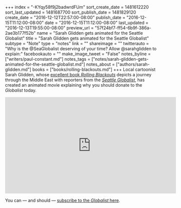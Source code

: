 +++
index = "-KYqy58f9j2badwrdFUm"
sort_create_date = 1481612220
sort_last_updated = 1481687700
sort_publish_date = 1481829120
create_date = "2016-12-12T22:57:00-08:00"
publish_date = "2016-12-15T11:12:00-08:00"
date = "2016-12-15T11:12:00-08:00"
last_updated = "2016-12-13T19:55:00-08:00"
preview_url = "57f24bf7-ff54-6b9f-386a-2ae3b177f52b"
name = "Sarah Glidden gets animated for the Seattle Globalist"
title = "Sarah Glidden gets animated for the Seattle Globalist"
subtype = "Note"
type = "notes"
link = ""
shareimage = ""
twitterauto = "Why is the @SeaGlobalist deserving of your time? Allow @sarahglidden to explain:"
facebookauto = ""
make_image_tweet = "False"
notes_byline = ["writers/paul-constant.md"]
notes_tags = ["notes/sarah-glidden-gets-animated-for-the-seattle-globalist.md"]
notes_about = ["authors/sarah-glidden.md"]
books = ["books/rolling-blackouts.md"]
+++
Local cartoonist Sarah Glidden, whose [excellent book *Rolling Blackouts*](http://www.seattlereviewofbooks.com/reviews/the-embedded-cartoonist/) depicts a journey through the Middle East with reporters from the [*Seattle Globalist*](http://www.seattleglobalist.com/), has created an animated movie explaining why you should donate to the *Globalist* today.

<iframe width="560" height="315" src="https://www.youtube.com/embed/jaj5AQEa5dU?rel=0" frameborder="0" allowfullscreen></iframe>

You can — and should — [subscribe to the *Globalist* here](https://secure.lglforms.com/form_engine/s/ClaPLYUZsXJNOyw6B7BqTA).
